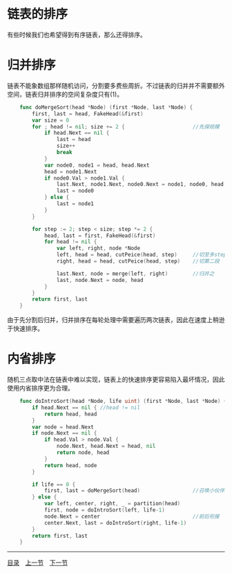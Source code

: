 # 链表的排序
有些时候我们也希望得到有序链表，那么还得排序。

# 归并排序
链表不能象数组那样随机访问，分割要多费些周折。不过链表的归并并不需要额外空间，链表归并排序的空间复杂度只有(1)。
```go
	func doMergeSort(head *Node) (first *Node, last *Node) {
		first, last = head, FakeHead(&first)
		var size = 0
		for ; head != nil; size += 2 {						//先探规模
			if head.Next == nil {
				last = head
				size++
				break
			}
			var node0, node1 = head, head.Next
			head = node1.Next
			if node0.Val > node1.Val {
				last.Next, node1.Next, node0.Next = node1, node0, head
				last = node0
			} else {
				last = node1
			}
		}

		for step := 2; step < size; step *= 2 {
			head, last = first, FakeHead(&first)
			for head != nil {
				var left, right, node *Node
				left, head = head, cutPeice(head, step)		//切至多step大小的一段
				right, head = head, cutPeice(head, step)	//切第二段

				last.Next, node = merge(left, right)		//归并之
				last, node.Next = node, head
			}
		}
		return first, last
	}
```
由于先分割后归并，归并排序在每轮处理中需要遍历两次链表，因此在速度上稍逊于快速排序。

# 内省排序
随机三点取中法在链表中难以实现，链表上的快速排序更容易陷入最坏情况，因此使用内省排序更为合理。
```go
	func doIntroSort(head *Node, life uint) (first *Node, last *Node) {
		if head.Next == nil { //head != nil
			return head, head
		}
		var node = head.Next
		if node.Next == nil {
			if head.Val > node.Val {
				node.Next, head.Next = head, nil
				return node, head
			}
			return head, node
		}

		if life == 0 {
			first, last = doMergeSort(head)					//召唤小伙伴
		} else {
			var left, center, right, _ = partition(head)
			first, node = doIntroSort(left, life-1)
			node.Next = center								//前后衔接
			center.Next, last = doIntroSort(right, life-1)
		}
		return first, last
	}
```

---
[目录](../index.md)　[上一节](02.md)　[下一节](02-B.md)
